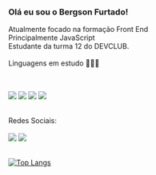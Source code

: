 ### Olá eu sou o Bergson Furtado!

Atualmente focado na formação Front End
<br>
Principalmente JavaScript
<br>
Estudante da turma 12 do DEVCLUB.
<br>
<br>
Linguagens em estudo 👨🏻‍💻

<br>
<br>
<img src="https://img.shields.io/badge/HTML5-E34F26?style=for-the-badge&logo=html5&logoColor=white">
<img src="https://img.shields.io/badge/CSS3-1572B6?style=for-the-badge&logo=css3&logoColor=white">
<img src="https://img.shields.io/badge/JavaScript-323330?style=for-the-badge&logo=javascript&logoColor=F7DF1E">
<img src="https://img.shields.io/badge/React-20232A?style=for-the-badge&logo=react&logoColor=61DAFB">

<br>
<br>

Redes Sociais:
<br>
<br>
<a href="https://www.linkedin.com/in/bergson-furtado-90119b14a/"><img src="https://img.shields.io/badge/LinkedIn-0077B5?style=for-the-badge&logo=linkedin&logoColor=white"></a>
<a href="https://www.instagram.com/bergsonfurtado/"><img src="https://img.shields.io/badge/Instagram-E4405F?style=for-the-badge&logo=instagram&logoColor=white"></a>
<br>
<br>

[![Top Langs](https://github-readme-stats.vercel.app/api/top-langs/?username=bergsonfurtado)](https://github.com/anuraghazra/github-readme-stats)
